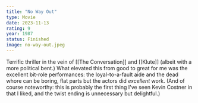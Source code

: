 ```yaml
---
title: "No Way Out"
type: Movie
date: 2023-11-13
rating: 9
year: 1987
status: Finished
image: no-way-out.jpeg
---
```


Terrific thriller in the vein of [[The Conversation]] and [[Klute]] (albeit with a more political bent.) What elevated
this from good to great for me was the excellent bit-role performances: the loyal-to-a-fault aide and the dead whore can be
boring, flat parts but the actors did _excellent_ work. (And of course noteworthy: this is probably the first thing I've seen
Kevin Costner in that I liked, and the twist ending is unnecessary but delightful.)
